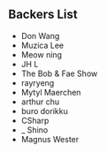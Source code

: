 ## Backers List

- Don Wang
- Muzica Lee
- Meow ning
- JH L
- The Bob & Fae Show
- rayryeng
- Mytyl Maerchen
- arthur chu
- buro dorikku
- CSharp
- _ Shino
- Magnus Wester
